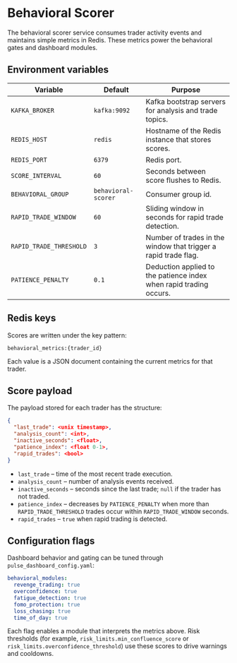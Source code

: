 # Behavioral Scorer

The behavioral scorer service consumes trader activity events and maintains simple metrics in Redis. These metrics power the behavioral gates and dashboard modules.

## Environment variables

| Variable | Default | Purpose |
| --- | --- | --- |
| `KAFKA_BROKER` | `kafka:9092` | Kafka bootstrap servers for analysis and trade topics. |
| `REDIS_HOST` | `redis` | Hostname of the Redis instance that stores scores. |
| `REDIS_PORT` | `6379` | Redis port. |
| `SCORE_INTERVAL` | `60` | Seconds between score flushes to Redis. |
| `BEHAVIORAL_GROUP` | `behavioral-scorer` | Consumer group id. |
| `RAPID_TRADE_WINDOW` | `60` | Sliding window in seconds for rapid trade detection. |
| `RAPID_TRADE_THRESHOLD` | `3` | Number of trades in the window that trigger a rapid trade flag. |
| `PATIENCE_PENALTY` | `0.1` | Deduction applied to the patience index when rapid trading occurs. |

## Redis keys

Scores are written under the key pattern:

```
behavioral_metrics:{trader_id}
```

Each value is a JSON document containing the current metrics for that trader.

## Score payload

The payload stored for each trader has the structure:

```json
{
  "last_trade": <unix timestamp>,
  "analysis_count": <int>,
  "inactive_seconds": <float>,
  "patience_index": <float 0-1>,
  "rapid_trades": <bool>
}
```

- `last_trade` – time of the most recent trade execution.
- `analysis_count` – number of analysis events received.
- `inactive_seconds` – seconds since the last trade; `null` if the trader has not traded.
- `patience_index` – decreases by `PATIENCE_PENALTY` when more than `RAPID_TRADE_THRESHOLD` trades occur within `RAPID_TRADE_WINDOW` seconds.
- `rapid_trades` – `true` when rapid trading is detected.

## Configuration flags

Dashboard behavior and gating can be tuned through `pulse_dashboard_config.yaml`:

```yaml
behavioral_modules:
  revenge_trading: true
  overconfidence: true
  fatigue_detection: true
  fomo_protection: true
  loss_chasing: true
  time_of_day: true
```

Each flag enables a module that interprets the metrics above. Risk thresholds (for example, `risk_limits.min_confluence_score` or `risk_limits.overconfidence_threshold`) use these scores to drive warnings and cooldowns.
